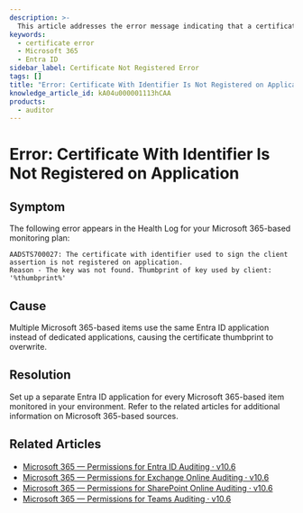 ```yaml
---
description: >-
  This article addresses the error message indicating that a certificate with a specific identifier is not registered on the application, providing insights into its cause and resolution steps.
keywords:
  - certificate error
  - Microsoft 365
  - Entra ID
sidebar_label: Certificate Not Registered Error
tags: []
title: "Error: Certificate With Identifier Is Not Registered on Application"
knowledge_article_id: kA04u000001113hCAA
products:
  - auditor
---
```


# Error: Certificate With Identifier Is Not Registered on Application

## Symptom

The following error appears in the Health Log for your Microsoft 365-based monitoring plan:

```
AADSTS700027: The certificate with identifier used to sign the client assertion is not registered on application. 
Reason - The key was not found. Thumbprint of key used by client: '%thumbprint%'
```

## Cause

Multiple Microsoft 365-based items use the same Entra ID application instead of dedicated applications, causing the certificate thumbprint to overwrite.

## Resolution

Set up a separate Entra ID application for every Microsoft 365-based item monitored in your environment. Refer to the related articles for additional information on Microsoft 365-based sources.

## Related Articles

- [Microsoft 365 — Permissions for Entra ID Auditing ⸱ v10.6](/docs/auditor/10.6/configuration/microsoft365/microsoftentraid/permissions)
- [Microsoft 365 — Permissions for Exchange Online Auditing ⸱ v10.6](/docs/auditor/10.6/configuration/microsoft365/exchangeonline/permissions)
- [Microsoft 365 — Permissions for SharePoint Online Auditing ⸱ v10.6](/docs/auditor/10.6/configuration/microsoft365/sharepointonline/permissions)
- [Microsoft 365 — Permissions for Teams Auditing ⸱ v10.6](/docs/auditor/10.6/configuration/microsoft365/teams/permissions)